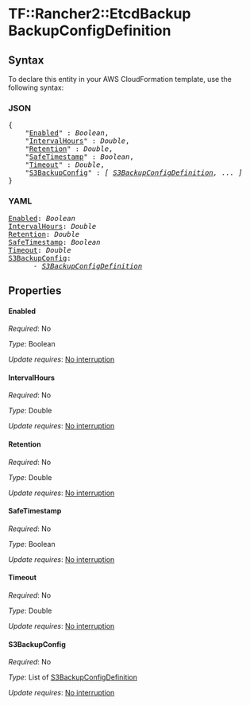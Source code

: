 # TF::Rancher2::EtcdBackup BackupConfigDefinition

## Syntax

To declare this entity in your AWS CloudFormation template, use the following syntax:

### JSON

<pre>
{
    "<a href="#enabled" title="Enabled">Enabled</a>" : <i>Boolean</i>,
    "<a href="#intervalhours" title="IntervalHours">IntervalHours</a>" : <i>Double</i>,
    "<a href="#retention" title="Retention">Retention</a>" : <i>Double</i>,
    "<a href="#safetimestamp" title="SafeTimestamp">SafeTimestamp</a>" : <i>Boolean</i>,
    "<a href="#timeout" title="Timeout">Timeout</a>" : <i>Double</i>,
    "<a href="#s3backupconfig" title="S3BackupConfig">S3BackupConfig</a>" : <i>[ <a href="s3backupconfigdefinition.md">S3BackupConfigDefinition</a>, ... ]</i>
}
</pre>

### YAML

<pre>
<a href="#enabled" title="Enabled">Enabled</a>: <i>Boolean</i>
<a href="#intervalhours" title="IntervalHours">IntervalHours</a>: <i>Double</i>
<a href="#retention" title="Retention">Retention</a>: <i>Double</i>
<a href="#safetimestamp" title="SafeTimestamp">SafeTimestamp</a>: <i>Boolean</i>
<a href="#timeout" title="Timeout">Timeout</a>: <i>Double</i>
<a href="#s3backupconfig" title="S3BackupConfig">S3BackupConfig</a>: <i>
      - <a href="s3backupconfigdefinition.md">S3BackupConfigDefinition</a></i>
</pre>

## Properties

#### Enabled

_Required_: No

_Type_: Boolean

_Update requires_: [No interruption](https://docs.aws.amazon.com/AWSCloudFormation/latest/UserGuide/using-cfn-updating-stacks-update-behaviors.html#update-no-interrupt)

#### IntervalHours

_Required_: No

_Type_: Double

_Update requires_: [No interruption](https://docs.aws.amazon.com/AWSCloudFormation/latest/UserGuide/using-cfn-updating-stacks-update-behaviors.html#update-no-interrupt)

#### Retention

_Required_: No

_Type_: Double

_Update requires_: [No interruption](https://docs.aws.amazon.com/AWSCloudFormation/latest/UserGuide/using-cfn-updating-stacks-update-behaviors.html#update-no-interrupt)

#### SafeTimestamp

_Required_: No

_Type_: Boolean

_Update requires_: [No interruption](https://docs.aws.amazon.com/AWSCloudFormation/latest/UserGuide/using-cfn-updating-stacks-update-behaviors.html#update-no-interrupt)

#### Timeout

_Required_: No

_Type_: Double

_Update requires_: [No interruption](https://docs.aws.amazon.com/AWSCloudFormation/latest/UserGuide/using-cfn-updating-stacks-update-behaviors.html#update-no-interrupt)

#### S3BackupConfig

_Required_: No

_Type_: List of <a href="s3backupconfigdefinition.md">S3BackupConfigDefinition</a>

_Update requires_: [No interruption](https://docs.aws.amazon.com/AWSCloudFormation/latest/UserGuide/using-cfn-updating-stacks-update-behaviors.html#update-no-interrupt)

